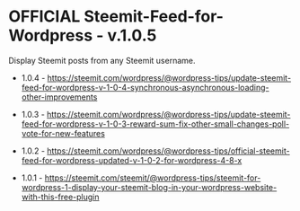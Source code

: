 # OFFICIAL Steemit-Feed-for-Wordpress - v.1.0.5

Display Steemit posts from any Steemit username.

- 1.0.4 -
https://steemit.com/wordpress/@wordpress-tips/update-steemit-feed-for-wordpress-v-1-0-4-synchronous-asynchronous-loading-other-improvements

- 1.0.3 -
https://steemit.com/wordpress/@wordpress-tips/update-steemit-feed-for-wordpress-v-1-0-3-reward-sum-fix-other-small-changes-poll-vote-for-new-features

- 1.0.2 - 
https://steemit.com/wordpress/@wordpress-tips/official-steemit-feed-for-wordpress-updated-v-1-0-2-for-wordpress-4-8-x

- 1.0.1 - 
https://steemit.com/steemit/@wordpress-tips/steemit-for-wordpress-1-display-your-steemit-blog-in-your-wordpress-website-with-this-free-plugin
